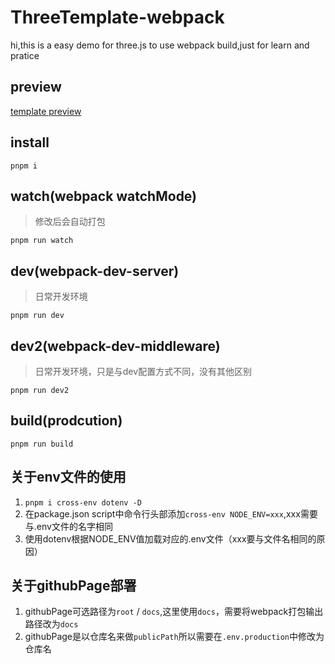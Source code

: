 # ThreeTemplate-webpack
hi,this is a easy demo for three.js to use webpack build,just for learn and pratice

## preview

[template preview](https://yufengjie97.github.io/ThreeTemplate-webpack/)

## install

    pnpm i
## watch(webpack watchMode)
> 修改后会自动打包  

    pnpm run watch
## dev(webpack-dev-server)
> 日常开发环境  

    pnpm run dev

## dev2(webpack-dev-middleware)
> 日常开发环境，只是与dev配置方式不同，没有其他区别  

    pnpm run dev2

## build(prodcution)
    pnpm run build

## 关于env文件的使用
1. `pnpm i cross-env dotenv -D`
2. 在package.json script中命令行头部添加`cross-env NODE_ENV=xxx`,xxx需要与.env文件的名字相同
3. 使用dotenv根据NODE_ENV值加载对应的.env文件（xxx要与文件名相同的原因）

## 关于githubPage部署
1. githubPage可选路径为`root` / `docs`,这里使用`docs`，需要将webpack打包输出路径改为`docs`
2. githubPage是以仓库名来做`publicPath`所以需要在`.env.production`中修改为仓库名